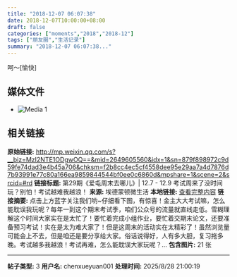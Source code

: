 ```yaml
---
title: "2018-12-07 06:07:38"
date: 2018-12-07T10:00:00+08:00
draft: false
categories: ["moments","2018","2018-12"]
tags: ["朋友圈","生活记录"]
summary: "2018-12-07 06:07:38..."
---
```


呵～[愉快]

## 媒体文件

- ![Media 1](/Moments/photos/2018-12-07/201812070607380.jpg)

## 相关链接

**原始链接:** http://mp.weixin.qq.com/s?__biz=MzI2NTE1ODgwOQ==&mid=2649605560&idx=1&sn=879f898972c9d59fe74dad3e4b45a706&chksm=f2b8cc4ec5cf4558dee95e29aa7a4d7876d7b93991e77c80a166ea9859844544bf0ee0c6860d&mpshare=1&scene=2&srcid=#rd
**链接标题:** 第29期《爱屯周末去哪儿》| 12.7 - 12.9 考试周来了没时间玩？别怕！考试越难我越浪！
**来源:** 埃德蒙顿微生活
**本地链接:** [查看完整内容](/link_content/2018/12/2018-12-07/link_content/)
**链接摘要:** 点击上方蓝字关注我们哟~仔细看下图，有惊喜！金主大大考试嘛，怎么能耽误我玩呢？每年一到这个期末考试季，咱们公众号的流量就直线走低。雪糊理解这个时间大家实在是太忙了！要忙着完成小组作业，要忙着交期末论文，还要准备预习考试！实在是太为难大家了！但是这周末的活动实在太精彩了！虽然浏览量可能会上不去，但是咱还是要分享给大家。俗话说得好，人有多大胆，复习拖多晚。考试越多我越浪！考试再难，怎么能耽误大家玩呢？...
**包含图片:** 21 张

---

**帖子类型:** 3
**用户名:** chenxueyuan001
**处理时间:** 2025/8/28 21:00:19